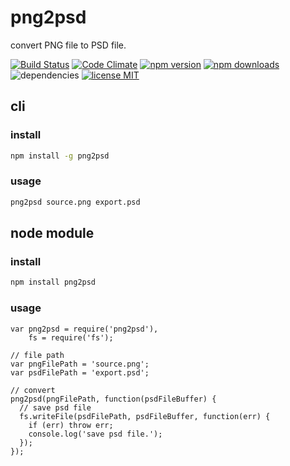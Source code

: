 png2psd
=======

convert PNG file to PSD file.

[![Build Status](http://img.shields.io/travis/ynakajima/png2psd/master.svg?style=flat)](http://travis-ci.org/ynakajima/png2psd) [![Code Climate](http://img.shields.io/codeclimate/github/ynakajima/png2psd.svg?style=flat)](https://codeclimate.com/github/ynakajima/png2psd) [![npm version](http://img.shields.io/npm/v/png2psd.svg?style=flat)](https://www.npmjs.org/package/png2psd) [![npm downloads](http://img.shields.io/npm/dm/png2psd.svg?style=flat)](https://www.npmjs.org/package/png2psd) ![dependencies](http://img.shields.io/david/ynakajima/png2psd.svg?style=flat) [![license MIT](http://img.shields.io/badge/license-MIT-blue.svg?style=flat)](https://github.com/ynakajima/png2psd/blob/master/LICENSE)

## cli

### install
```sh
npm install -g png2psd
```

### usage
```sh
png2psd source.png export.psd
```

## node module

### install
```sh
npm install png2psd
```

### usage
```node
var png2psd = require('png2psd'),
    fs = require('fs');

// file path
var pngFilePath = 'source.png';
var psdFilePath = 'export.psd';

// convert
png2psd(pngFilePath, function(psdFileBuffer) {
  // save psd file
  fs.writeFile(psdFilePath, psdFileBuffer, function(err) {
    if (err) throw err;
    console.log('save psd file.');
  });
});
```
